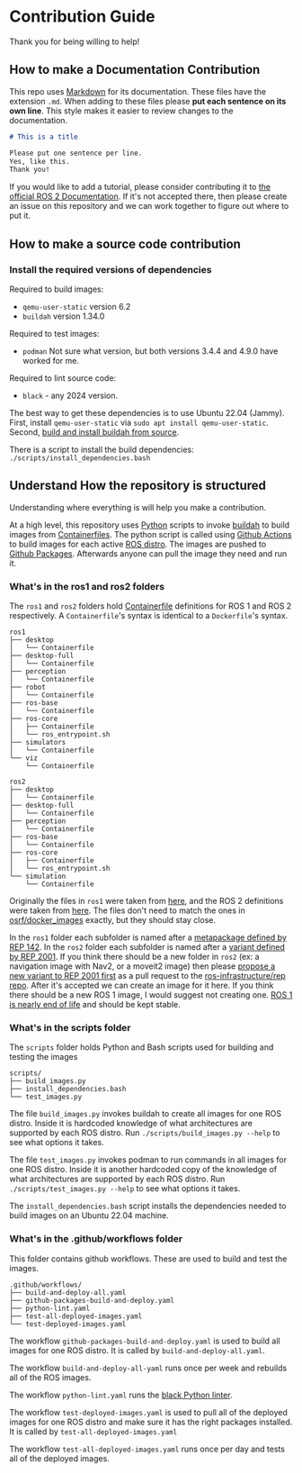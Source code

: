 # Contribution Guide

Thank you for being willing to help!

## How to make a Documentation Contribution

This repo uses [Markdown](https://www.markdownguide.org/) for its documentation.
These files have the extension `.md`.
When adding to these files please **put each sentence on its own line**.
This style makes it easier to review changes to the documentation.

```markdown
# This is a title

Please put one sentence per line.
Yes, like this.
Thank you!
```

If you would like to add a tutorial, please consider contributing it to [the official ROS 2 Documentation](https://github.com/ros2/ros2_documentation).
If it's not accepted there, then please create an issue on this repository and we can work together to figure out where to put it.

## How to make a source code contribution

### Install the required versions of dependencies

Required to build images:

* `qemu-user-static` version 6.2
* `buildah` version 1.34.0

Required to test images:

* `podman` Not sure what version, but both versions 3.4.4 and 4.9.0 have worked for me.

Required to lint source code:

* `black` - any 2024 version.

The best way to get these dependencies is to use Ubuntu 22.04 (Jammy).
First, install `qemu-user-static` via `sudo apt install qemu-user-static`.
Second, [build and install buildah from source](https://github.com/containers/buildah/blob/v1.34.0/install.md#building-from-scratch).

There is a script to install the build dependencies: `./scripts/install_dependencies.bash`

## Understand How the repository is structured

Understanding where everything is will help you make a contribution.

At a high level, this repository uses [Python](https://www.python.org/about/gettingstarted/) scripts to invoke [buildah](https://buildah.io/) to build images from [Containerfiles](https://github.com/containers/common/blob/main/docs/Containerfile.5.md).
The python script is called using [Github Actions](https://github.com/features/actions) to build images for each active [ROS distro](http://docs.ros.org/en/rolling/Releases.html).
The images are pushed to [Github Packages](https://github.com/features/packages).
Afterwards anyone can pull the image they need and run it.

### What's in the ros1 and ros2 folders

The `ros1` and `ros2` folders hold [Containerfile](https://github.com/containers/common/blob/main/docs/Containerfile.5.md) definitions for ROS 1 and ROS 2 respectively.
A `Containerfile`'s syntax is identical to a `Dockerfile`'s syntax.

```
ros1
├── desktop
│   └── Containerfile
├── desktop-full
│   └── Containerfile
├── perception
│   └── Containerfile
├── robot
│   └── Containerfile
├── ros-base
│   └── Containerfile
├── ros-core
│   ├── Containerfile
│   └── ros_entrypoint.sh
├── simulators
│   └── Containerfile
└── viz
    └── Containerfile
```

```
ros2
├── desktop
│   └── Containerfile
├── desktop-full
│   └── Containerfile
├── perception
│   └── Containerfile
├── ros-base
│   └── Containerfile
├── ros-core
│   ├── Containerfile
│   └── ros_entrypoint.sh
└── simulation
    └── Containerfile
```

Originally the files in `ros1` were taken from [here](https://github.com/osrf/docker_images/tree/3d7df313d1b9be171f5aa87b5daa097354f753ea/ros/noetic/ubuntu/focal), and the ROS 2 definitions  were taken from [here](https://github.com/osrf/docker_images/tree/3d7df313d1b9be171f5aa87b5daa097354f753ea/ros/rolling/ubuntu/jammy).
The files don't need to match the ones in [osrf/docker_images](https://github.com/osrf/docker_images) exactly, but they should stay close.

In the `ros1` folder each subfolder is named after a [metapackage defined by REP 142](https://www.ros.org/reps/rep-0142.html).
In the `ros2` folder each subfolder is named after a [variant defined by REP 2001](https://ros.org/reps/rep-2001.html).
If you think there should be a new folder in `ros2` (ex: a navigation image with Nav2, or a moveit2 image) then please [propose a new variant to REP 2001 first](https://github.com/ros-infrastructure/rep/blob/master/rep-2001.rst) as a pull request to the [ros-infrastructure/rep repo](https://github.com/ros-infrastructure/rep).
After it's accepted we can create an image for it here.
If you think there should be a new ROS 1 image, I would suggest not creating one.
[ROS 1 is nearly end of life](https://endoflife.date/ros) and should be kept stable.

### What's in the scripts folder

The `scripts` folder holds Python and Bash scripts used for building and testing the images

```
scripts/
├── build_images.py
├── install_dependencies.bash
└── test_images.py
```

The file `build_images.py` invokes buildah to create all images for one ROS distro.
Inside it is hardcoded knowledge of what architectures are supported by each ROS distro.
Run `./scripts/build_images.py --help` to see what options it takes.

The file `test_images.py` invokes podman to run commands in all images for one ROS distro.
Inside it is another hardcoded copy of the knowledge of what architectures are supported by each ROS distro.
Run `./scripts/test_images.py --help` to see what options it takes.

The `install_dependencies.bash` script installs the dependencies needed to build images on an Ubuntu 22.04 machine.

### What's in the .github/workflows folder

This folder contains github workflows.
These are used to build and test the images.

```
.github/workflows/
├── build-and-deploy-all.yaml
├── github-packages-build-and-deploy.yaml
├── python-lint.yaml
├── test-all-deployed-images.yaml
└── test-deployed-images.yaml
```

The workflow `github-packages-build-and-deploy.yaml` is used to build all images for one ROS distro.
It is called by `build-and-deploy-all.yaml`.

The workflow `build-and-deploy-all-yaml` runs once per week and rebuilds all of the ROS images.

The workflow `python-lint.yaml` runs the [black Python linter](https://github.com/psf/black).

The workflow `test-deployed-images.yaml` is used to pull all of the deployed images for one ROS distro and make sure it has the right packages installed.
It is called by `test-all-deployed-images.yaml`

The workflow `test-all-deployed-images.yaml` runs once per day and tests all of the deployed images.